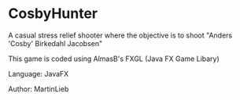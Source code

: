 # CosbyHunter

A casual stress relief shooter where the objective is to shoot "Anders 'Cosby' Birkedahl Jacobsen"



This game is coded using AlmasB's FXGL (Java FX Game Libary)

Language: JavaFX

Author: MartinLieb
